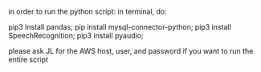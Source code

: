 in order to run the python script:
in terminal, do:

pip3 install pandas;
pip install mysql-connector-python;
pip3 install SpeechRecognition;
pip3 install pyaudio;

please ask JL for the AWS host, user, and password if you want to run the entire script
